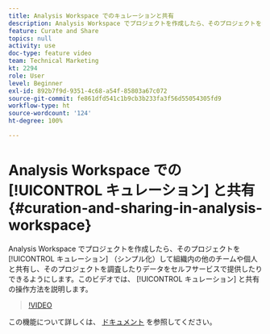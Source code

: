 ```yaml
---
title: Analysis Workspace でのキュレーションと共有
description: Analysis Workspace でプロジェクトを作成したら、そのプロジェクトをキュレーション（シンプル化）して組織内の他のチームや個人と共有し、そのプロジェクトを調査したりデータをセルフサービスで提供したりできるようにします。このビデオでは、キュレーションと共有の操作方法を説明します。
feature: Curate and Share
topics: null
activity: use
doc-type: feature video
team: Technical Marketing
kt: 2294
role: User
level: Beginner
exl-id: 892b7f9d-9351-4c68-a54f-85803a67c072
source-git-commit: fe861dfd541c1b9cb3b233fa3f56d55054305fd9
workflow-type: ht
source-wordcount: '124'
ht-degree: 100%

---
```


# Analysis Workspace での [!UICONTROL キュレーション] と共有 {#curation-and-sharing-in-analysis-workspace}

Analysis Workspace でプロジェクトを作成したら、そのプロジェクトを [!UICONTROL キュレーション] （シンプル化）して組織内の他のチームや個人と共有し、そのプロジェクトを調査したりデータをセルフサービスで提供したりできるようにします。このビデオでは、 [!UICONTROL キュレーション] と共有の操作方法を説明します。

>[!VIDEO](https://video.tv.adobe.com/v/24711/?quality=12)

この機能について詳しくは、 [ドキュメント](https://experienceleague.adobe.com/docs/analytics/analyze/analysis-workspace/curate-share/curate.html?lang=ja) を参照してください。
